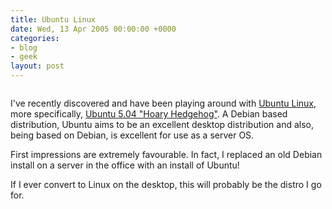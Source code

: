```yaml
---
title: Ubuntu Linux
date: Wed, 13 Apr 2005 00:00:00 +0000
categories:
- blog
- geek
layout: post
---
```


<a href="http://www.ubuntulinux.org"><img src="/images/ubuntulogo.png" alt="" /></a>

I've recently discovered and have been playing around with <a href="http://www.ubuntulinux.org">Ubuntu Linux</a>, more specifically, <a href="http://www.ubuntulinux.org/504Released">Ubuntu 5.04 "Hoary Hedgehog"</a>.  A Debian based distribution, Ubuntu aims to be an excellent desktop distribution and also, being based on Debian, is excellent for use as a server OS.

First impressions are extremely favourable.  In fact, I replaced an old Debian install on a server in the office with an install of Ubuntu!

If I ever convert to Linux on the desktop, this will probably be the distro I go for.



